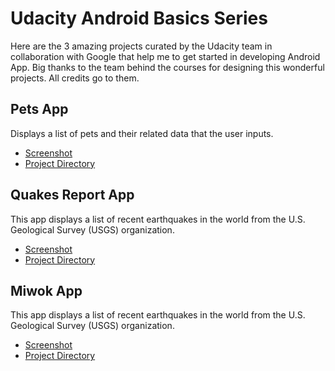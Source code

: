 # Udacity Android Basics Series
Here are the 3 amazing projects curated by the Udacity team in collaboration
with Google that help me to get started in developing Android App. Big thanks
to the team behind the courses for designing this wonderful projects. All
credits go to them.

## Pets App
Displays a list of pets and their related data that the user inputs.
* [Screenshot](https://github.com/vinsensiusfernandi/AndroidBasics-Udacity_Google/tree/master/Pets%20App/Screenshot)
* [Project Directory](https://github.com/vinsensiusfernandi/AndroidBasics-Udacity_Google/tree/master/Pets%20App/Pets)

## Quakes Report App
This app displays a list of recent earthquakes in the world from the U.S.
Geological Survey (USGS) organization.
* [Screenshot](https://github.com/vinsensiusfernandi/AndroidBasics-Udacity_Google/tree/master/QuakeReport%20App/Screenshot)
* [Project Directory](https://github.com/vinsensiusfernandi/AndroidBasics-Udacity_Google/tree/master/QuakeReport%20App/QuakeReport)

## Miwok App
This app displays a list of recent earthquakes in the world from the U.S.
Geological Survey (USGS) organization.
* [Screenshot](https://github.com/vinsensiusfernandi/AndroidBasics-Udacity_Google/tree/master/Miwok%20App/Screenshot)
* [Project Directory](https://github.com/vinsensiusfernandi/AndroidBasics-Udacity_Google/tree/master/Miwok%20App/Miwok)
